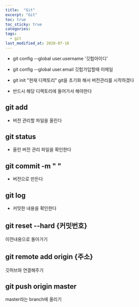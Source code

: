```yaml
---
title:  "Git"
excerpt: "Git"
toc: true
toc_sticky: true
categories:
tags:
  - git
last_modified_at: 2020-07-16
---
```


* git config --global user.username '깃헙아이디'
* git config --global user.email 깃헙가입할때 이메일

* git init
"현재 디렉토리" git을 초기화 해서 버전관리를 시작하겠다 

* 반드시 해당 디렉토리에 들어가서 해야한다

## git add 
* 버전 관리할 파일을 올린다

## git status
* 올린 버전 관리 파일을 확인한다

## git commit -m " "
* 버전으로 만든다

## git log
* 커밋한 내용을 확인한다

## git reset --hard {커밋번호}
이전내용으로 돌아가기

## git remote add origin {주소}
깃허브와 연결해주기

## git push origin master 
master라는 branch에 올리기
